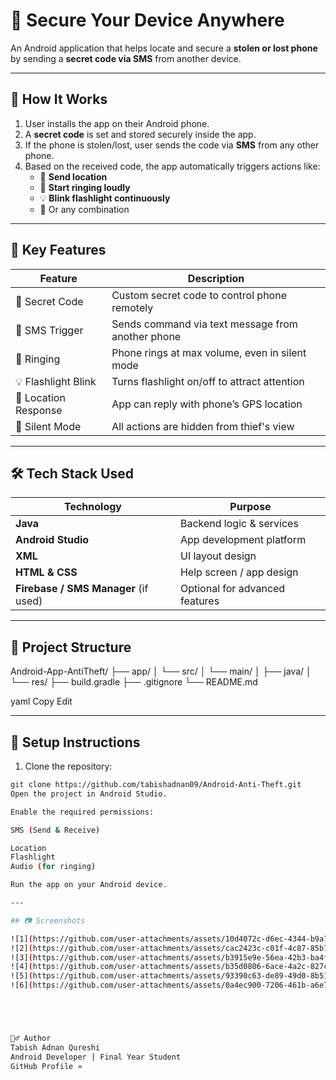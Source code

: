 # 🔐 Secure Your Device Anywhere

An Android application that helps locate and secure a **stolen or lost phone** by sending a **secret code via SMS** from another device.

---
## 📱 How It Works

1. User installs the app on their Android phone.
2. A **secret code** is set and stored securely inside the app.
3. If the phone is stolen/lost, user sends the code via **SMS** from any other phone.
4. Based on the received code, the app automatically triggers actions like:
   - 📍 **Send location**
   - 🔔 **Start ringing loudly**
   - 💡 **Blink flashlight continuously**
   - 📩 Or any combination
---

## 🚀 Key Features

| Feature             | Description                                         |
|---------------------|-----------------------------------------------------|
| 🔐 Secret Code       | Custom secret code to control phone remotely        |
| 📩 SMS Trigger       | Sends command via text message from another phone   |
| 🔔 Ringing           | Phone rings at max volume, even in silent mode      |
| 💡 Flashlight Blink  | Turns flashlight on/off to attract attention        |
| 📍 Location Response | App can reply with phone’s GPS location             |
| 🤫 Silent Mode       | All actions are hidden from thief's view            |

---

## 🛠️ Tech Stack Used

| Technology        | Purpose                     |
|------------------|-----------------------------|
| **Java**         | Backend logic & services    |
| **Android Studio** | App development platform    |
| **XML**          | UI layout design            |
| **HTML & CSS**   | Help screen / app design    |
| **Firebase / SMS Manager** (if used) | Optional for advanced features |

---

## 📂 Project Structure

Android-App-AntiTheft/
├── app/
│ └── src/
│ └── main/
│ ├── java/
│ └── res/
├── build.gradle
├── .gitignore
└── README.md

yaml
Copy
Edit

---

## 🔧 Setup Instructions

1. Clone the repository:
```bash
git clone https://github.com/tabishadnan09/Android-Anti-Theft.git
Open the project in Android Studio.

Enable the required permissions:

SMS (Send & Receive)

Location
Flashlight
Audio (for ringing)

Run the app on your Android device.

---

## 📷 Screenshots

![1](https://github.com/user-attachments/assets/10d4072c-d6ec-4344-b9a7-cad47a418bd5)
![2](https://github.com/user-attachments/assets/cac2423c-c01f-4c87-85b7-2fdea4dcdb1c)
![3](https://github.com/user-attachments/assets/b3915e9e-56ea-42b3-ba4f-4b64123a425f)
![4](https://github.com/user-attachments/assets/b35d0806-6ace-4a2c-827c-faeadf6450ec)
![5](https://github.com/user-attachments/assets/93390c63-de89-49d0-8b51-843b7e284334)
![6](https://github.com/user-attachments/assets/0a4ec900-7206-461b-a6e7-8e37fb018608)





🙋‍♂️ Author
Tabish Adnan Qureshi
Android Developer | Final Year Student
GitHub Profile »
